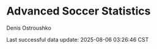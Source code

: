 # Advanced Soccer Statistics
Denis Ostroushko

<!-- gfm -->

Last successful data update: 2025-08-06 03:26:46 CST
